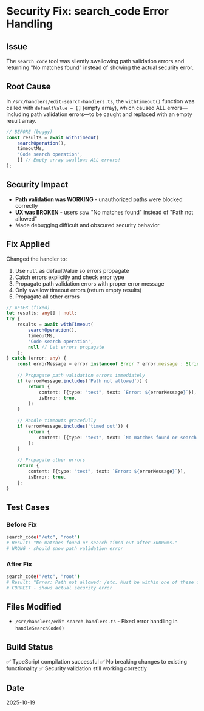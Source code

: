 # Security Fix: search_code Error Handling

## Issue
The `search_code` tool was silently swallowing path validation errors and returning "No matches found" instead of showing the actual security error.

## Root Cause
In `/src/handlers/edit-search-handlers.ts`, the `withTimeout()` function was called with `defaultValue = []` (empty array), which caused ALL errors—including path validation errors—to be caught and replaced with an empty result array.

```typescript
// BEFORE (buggy)
const results = await withTimeout(
    searchOperation(),
    timeoutMs,
    'Code search operation',
    [] // Empty array swallows ALL errors!
);
```

## Security Impact
- **Path validation was WORKING** - unauthorized paths were blocked correctly
- **UX was BROKEN** - users saw "No matches found" instead of "Path not allowed"
- Made debugging difficult and obscured security behavior

## Fix Applied
Changed the handler to:
1. Use `null` as defaultValue so errors propagate
2. Catch errors explicitly and check error type
3. Propagate path validation errors with proper error message
4. Only swallow timeout errors (return empty results)
5. Propagate all other errors

```typescript
// AFTER (fixed)
let results: any[] | null;
try {
    results = await withTimeout(
        searchOperation(),
        timeoutMs,
        'Code search operation',
        null // Let errors propagate
    );
} catch (error: any) {
    const errorMessage = error instanceof Error ? error.message : String(error);
    
    // Propagate path validation errors immediately
    if (errorMessage.includes('Path not allowed')) {
        return {
            content: [{type: "text", text: `Error: ${errorMessage}`}],
            isError: true,
        };
    }
    
    // Handle timeouts gracefully
    if (errorMessage.includes('timed out')) {
        return {
            content: [{type: "text", text: `No matches found or search timed out after ${timeoutMs}ms.`}],
        };
    }
    
    // Propagate other errors
    return {
        content: [{type: "text", text: `Error: ${errorMessage}`}],
        isError: true,
    };
}
```

## Test Cases

### Before Fix
```bash
search_code("/etc", "root")
# Result: "No matches found or search timed out after 30000ms."
# WRONG - should show path validation error
```

### After Fix
```bash
search_code("/etc", "root")
# Result: "Error: Path not allowed: /etc. Must be within one of these directories: /home/konverts/projects, /home/konverts/projects2, /home/konverts/.config/Claude/logs"
# CORRECT - shows actual security error
```

## Files Modified
- `/src/handlers/edit-search-handlers.ts` - Fixed error handling in `handleSearchCode()`

## Build Status
✅ TypeScript compilation successful
✅ No breaking changes to existing functionality
✅ Security validation still working correctly

## Date
2025-10-19
